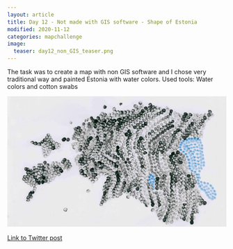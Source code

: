 ```yaml
---
layout: article
title: Day 12 - Not made with GIS software - Shape of Estonia
modified: 2020-11-12
categories: mapchallenge
image:
  teaser: day12_non_GIS_teaser.png
---
```


The task was to create a map with non GIS software and I chose very traditional way and painted Estonia with water colors.
Used tools: Water colors and cotton swabs


![image of categories](../../images/day12_non_GIS.png)

[Link to Twitter post](https://twitter.com/evelynuuemaa/status/1326812610038276100)
